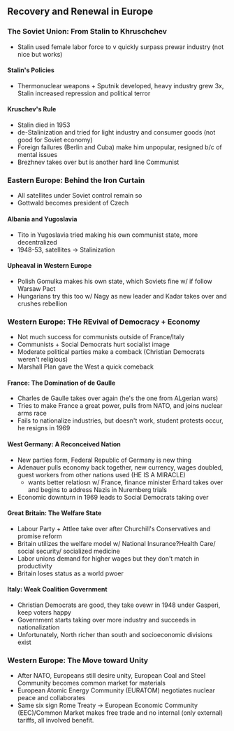 ## Recovery and Renewal in Europe
### The Soviet Union: From Stalin to Khruschchev
- Stalin used female labor force to v quickly surpass prewar industry (not nice but works)
#### Stalin's Policies
- Thermonuclear weapons + Sputnik developed, heavy industry grew 3x, Stalin increased repression and political terror
#### Kruschev's Rule
- Stalin died in 1953
- de-Stalinization and tried for light industry and consumer goods (not good for Soviet economy)
- Foreign failures (Berlin and Cuba) make him unpopular, resigned b/c of mental issues
- Brezhnev takes over but is another hard line Communist
### Eastern Europe: Behind the Iron Curtain
- All satellites under Soviet control remain so
- Gottwald becomes president of Czech
#### Albania and Yugoslavia
- Tito in Yugoslavia tried making his own communist state, more decentralized
- 1948-53, satellites -> Stalinization
#### Upheaval in Western Europe
- Polish Gomulka makes his own state, which Soviets fine w/ if follow Warsaw Pact
- Hungarians try this too w/ Nagy as new leader and Kadar takes over and crushes rebellion
### Western Europe: THe REvival of Democracy + Economy
- Not much success for communists outside of France/Italy
- Communists + Social Democrats hurt socialist image
- Moderate political parties make a comback (Christian Democrats weren't religious)
- Marshall Plan gave the West a quick comeback
#### France: The Domination of de Gaulle
- Charles de Gaulle takes over again (he's the one from ALgerian wars)
- Tries to make France a great power, pulls from NATO, and joins nuclear arms race
- Fails to nationalize industries, but doesn't work, student protests occur, he resigns in 1969
#### West Germany: A Reconceived Nation
- New parties form, Federal Republic of Germany is new thing
- Adenauer pulls economy back together, new currency, wages doubled, guest workers from other nations used (HE IS A MIRACLE)
    - wants better relatiosn w/ France, finance minister Erhard takes over and begins to address Nazis in Nuremberg trials
- Economic downturn in 1969 leads to Social Democrats taking over
#### Great Britain: The Welfare State
- Labour Party + Attlee take over after Churchill's Conservatives and promise reform
- Britain utilizes the welfare model w/ National Insurance?Health Care/ social security/ socialized medicine
- Labor unions demand for higher wages but they don't match in productivity
- Britain loses status as a world pwoer
#### Italy: Weak Coalition Government
- Christian Democrats are good, they take ovewr in 1948 under Gasperi, keep voters happy
- Government starts taking over more industry and succeeds in nationalization
- Unfortunately, North richer than south and socioeconomic divisions exist
### Western Europe: The Move toward Unity
- After NATO, Europeans still desire unity, European Coal and Steel Community becomes common market for materials
- European Atomic Energy Community (EURATOM) negotiates nuclear peace and collaborates
- Same six sign Rome Treaty -> European Economic Community (EEC)/Common Market makes free trade and no internal (only external) tariffs, all involved benefit.
